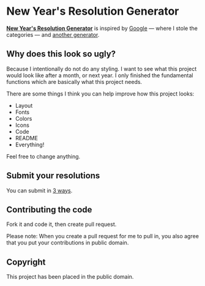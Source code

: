 New Year's Resolution Generator
===============================

**[New Year's Resolution Generator][website]** is inspired by [Google][] — where I stole the categories — and [another generator][another].

[website]: http://livibetter.github.com//newyear-resolution
[Google]: http://www.google.com/zeitgeist/2012/resolutions/
[another]: http://moninavelarde.com/newyears/

Why does this look so ugly?
---------------------------

Because I intentionally do not do any styling. I want to see what this project would look like after a month, or next year. I only finished the fundamental functions which are basically what this project needs.

There are some things I think you can help improve how this project looks:

* Layout
* Fonts
* Colors
* Icons
* Code
* README
* Everything!

Feel free to change anything.

Submit your resolutions
-----------------------

You can submit in [3 ways][submit].

[submit]: https://github.com/livibetter/newyear-resolution/issues/1

Contributing the code
---------------------

Fork it and code it, then create pull request.

Please note: When you create a pull request for me to pull in, you also agree that you put your contributions in public domain.

Copyright
---------

This project has been placed in the public domain.
